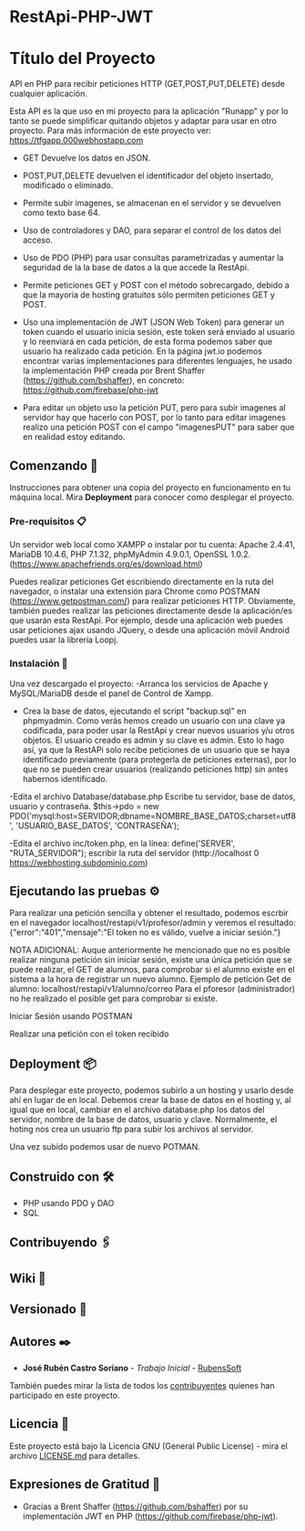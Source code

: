 # RestApi-PHP-JWT

# Título del Proyecto

API en PHP para recibir peticiones HTTP (GET,POST,PUT,DELETE) desde cualquier aplicación.

Esta API es la que uso en mi proyecto para la aplicación "Runapp" y por lo tanto se puede simplificar quitando objetos y adaptar para usar en otro proyecto. Para más información de este proyecto ver: 
https://tfgapp.000webhostapp.com


- GET Devuelve los datos en JSON.
- POST,PUT,DELETE devuelven el identificador del objeto insertado, modificado o eliminado.
- Permite subir imagenes, se almacenan en el servidor y se devuelven como texto base 64.
- Uso de controladores y DAO, para separar el control de los datos del acceso.
- Uso de PDO (PHP) para usar consultas parametrizadas y aumentar la seguridad de la la base de datos a la que accede la RestApi.
- Permite peticiones GET y POST con el método sobrecargado, debido a que la mayoria de hosting gratuitos sólo permiten peticiones GET y POST.
- Uso una implementación de JWT (JSON Web Token) para generar un token cuando el usuario inicia sesión, este token será enviado al usuario y lo reenviará en cada petición, de esta forma podemos saber que usuario ha realizado cada petición. 
En la página jwt.io podemos encontrar varias implementaciones para diferentes lenguajes, he usado la implementación PHP creada por Brent Shaffer (https://github.com/bshaffer), en concreto: https://github.com/firebase/php-jwt

- Para editar un objeto uso la petición PUT, pero para subir imagenes al servidor hay que hacerlo con POST, por lo tanto para editar imagenes realizo una petición POST con el campo "imagenesPUT" para saber que en realidad estoy editando.



## Comenzando 🚀

Instrucciones para obtener una copia del proyecto en funcionamento en tu máquina local. 
Mira **Deployment** para conocer como desplegar el proyecto.


### Pre-requisitos 📋

Un servidor web local como XAMPP o instalar por tu cuenta: 
Apache 2.4.41, MariaDB 10.4.6, PHP 7.1.32, phpMyAdmin 4.9.0.1, OpenSSL 1.0.2.
(https://www.apachefriends.org/es/download.html)

Puedes realizar peticiones Get escribiendo directamente en la ruta del navegador,
o instalar una extensión para Chrome como POSTMAN (https://www.getpostman.com/) para realizar peticiones HTTP.
Obviamente, también puedes realizar las peticiones directamente desde la aplicación/es que usarán esta RestApi.
Por ejemplo, desde una aplicación web puedes usar peticiones ajax usando JQuery, o desde una aplicación móvil Android
puedes usar la librería Loopj.



### Instalación 🔧

Una vez descargado el proyecto:
-Arranca los servicios de Apache y MySQL/MariaDB desde el panel de Control de Xampp.

- Crea la base de datos, ejecutando el script "backup.sql" en phpmyadmin.
Como verás hemos creado un usuario con una clave ya codificada, para poder usar la RestApi y crear nuevos usuarios y/u otros objetos.
El usuario creado es admin y su clave es admin.
Esto lo hago así, ya que la RestAPi solo recibe peticiones de un usuario que se haya identificado previamente (para protegerla de peticiones externas), por lo que no se pueden crear usuarios (realizando peticiones http) sin antes habernos identificado.

-Edita el archivo Database/database.php
Escribe tu servidor, base de datos, usuario y contraseña.
$this->pdo = new PDO('mysql:host=SERVIDOR;dbname=NOMBRE_BASE_DATOS;charset=utf8', 'USUARIO_BASE_DATOS', 'CONTRASEÑA');

-Edita el archivo inc/token.php, en la línea: 
define('SERVER', "RUTA_SERVIDOR");
escribir la ruta del servidor (http://localhost 0 https://webhosting.subdominio.com)


## Ejecutando las pruebas ⚙️

Para realizar una petición sencilla y obtener el resultado, podemos escrbir en el navegador 
localhost/restapi/v1/profesor/admin y veremos el resultado: 
{"error":"401","mensaje":"El token no es válido, vuelve a iniciar sesión."}


NOTA ADICIONAL:
Auque anteriormente he mencionado que no es posible realizar ninguna petición sin iniciar sesión, existe una única petición que se puede realizar, el GET de alumnos, para comprobar si el alumno existe en el sistema a la hora de registrar un nuevo alumno.
Ejemplo de petición Get de alumno: localhost/restapi/v1/alumno/correo
Para el pforesor (administrador) no he realizado el posible get para comprobar si existe. 


Iniciar Sesión usando POSTMAN

Realizar una petición con el token recibido




## Deployment 📦

Para desplegar este proyecto, podemos subirlo a un hosting y usarlo desde ahí en lugar de en local.
Debemos crear la base de datos en el hosting y, al igual que en local, cambiar en el archivo database.php los datos del servidor, nombre de la base de datos, usuario y clave.
Normalmente, el hoting nos crea un usuario ftp para subir los archivos al servidor.

Una vez subido podemos usar de nuevo POTMAN.


## Construido con 🛠️

* PHP usando PDO y DAO
* SQL


## Contribuyendo 🖇️
## Wiki 📖
## Versionado 📌


## Autores ✒️

* **José Rubén Castro Soriano** - *Trabajo Inicial* - [RubensSoft](https://github.com/RubensSoft)

También puedes mirar la lista de todos los [contribuyentes](https://github.com/RestApi-PHP-JWT/contributors) quíenes han participado en este proyecto. 

## Licencia 📄

Este proyecto está bajo la Licencia GNU (General Public License) - mira el archivo [LICENSE.md](LICENSE.md) para detalles.

## Expresiones de Gratitud 🎁

* Gracias a Brent Shaffer (https://github.com/bshaffer)
por su implementación JWT en PHP (https://github.com/firebase/php-jwt).






